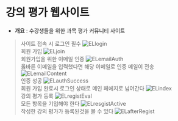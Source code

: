 # 강의 평가 웹사이트
  *  **개요** : 수강생들을 위한 과목 평가 커뮤니티 사이트

> 사이트 접속 시 로그인 필수
![ELlogin](https://user-images.githubusercontent.com/49848867/193249445-09cce82b-92ae-4e25-a292-66a6a2cd9ead.PNG)  
> 회원 가입
![ELjoin](https://user-images.githubusercontent.com/49848867/193249478-717ff12c-ef9a-49a4-9989-4b873e31f55b.PNG)  
> 회원가입을 위한 이메일 인증
![ELemailAuth](https://user-images.githubusercontent.com/49848867/193249568-ffd579f7-1808-4590-8c64-0507213cf065.PNG)  
> 옳바른 이메일을 입력했다면 해당 이메일로 인증 메일이 전송
![ELemailContent](https://user-images.githubusercontent.com/49848867/193249617-df466080-f719-4d5b-952b-17de13e33feb.PNG)  
> 인증 성공
![ELauthSuccess](https://user-images.githubusercontent.com/49848867/193249665-84fb21ec-e9a1-4fde-bb07-a8ae52688c09.PNG)  
> 회원 가입 완료시 로그인 상태로 메인 페에지로 넘어간다
![ELindex](https://user-images.githubusercontent.com/49848867/193249696-57c8de6e-f3bf-40cf-8501-1a4d2cde70df.PNG)  
> 강의 평가 등록
![ELregistEval](https://user-images.githubusercontent.com/49848867/193249743-48cda137-f5ab-4b62-8214-a6d59412d96b.PNG)  
> 모든 항목을 기입해야 한다
![ELresgistActive](https://user-images.githubusercontent.com/49848867/193249788-a13a5a44-bf47-4b8d-8bdc-a9d432a9c698.PNG)  
> 작성한 강의 평가가 등록된것을 볼 수 있다
![ELafterRegist](https://user-images.githubusercontent.com/49848867/193249825-cca99400-2a2d-46b4-9875-fac8bf2155a1.PNG)
